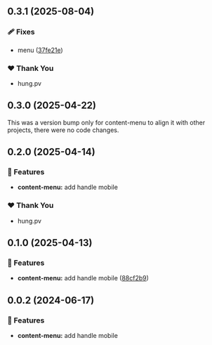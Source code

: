 ## 0.3.1 (2025-08-04)

### 🩹 Fixes

- menu ([37fe21e](https://github.com/hung4564/vue-library/commit/37fe21e))

### ❤️ Thank You

- hung.pv

## 0.3.0 (2025-04-22)

This was a version bump only for content-menu to align it with other projects, there were no code changes.

## 0.2.0 (2025-04-14)

### 🚀 Features

- **content-menu:** add handle mobile

### ❤️ Thank You

- hung.pv

## 0.1.0 (2025-04-13)

### 🚀 Features

- **content-menu:** add handle mobile ([88cf2b9](https://github.com/hung4564/vue-library/commit/88cf2b9))

## 0.0.2 (2024-06-17)

### 🚀 Features

- **content-menu:** add handle mobile
